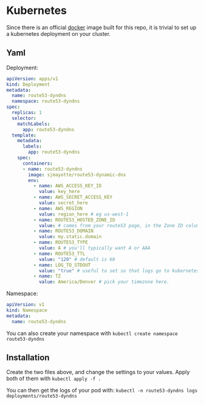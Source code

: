 # Kubernetes

Since there is an official [docker](../docker/) image built for this repo, it is trivial to set up a kubernetes deployment on your cluster.

##  Yaml

Deployment:

```yaml
apiVersion: apps/v1
kind: Deployment
metadata:
  name: route53-dyndns
  namespace: route53-dyndns
spec:
  replicas: 1
  selector:
    matchLabels:
      app: route53-dyndns
  template:
    metadata:
      labels:
        app: route53-dyndns
    spec:
      containers:
      - name: route53-dyndns
        image: sjmayotte/route53-dynamic-dns
        env:
          - name: AWS_ACCESS_KEY_ID
            value: key_here
          - name: AWS_SECRET_ACCESS_KEY
            value: secret_here
          - name: AWS_REGION
            value: region_here # eg us-west-1
          - name: ROUTE53_HOSTED_ZONE_ID
            value: # comes from your route53 page, in the Zone ID column under hosted zones.
          - name: ROUTE53_DOMAIN
            value: my.static.domain
          - name: ROUTE53_TYPE
            value: A # you'll typically want A or AAA
          - name: ROUTE53_TTL
            value: "120" # default is 60
          - name: LOG_TO_STDOUT
            value: "true" # useful to set so that logs go to kubernetes
          - name: TZ
            value: America/Denver # pick your timezone here.
```

Namespace:
```yaml
apiVersion: v1
kind: Namespace
metadata:
  name: route53-dyndns
```

You can also create your namespace with `kubectl create namespace route53-dyndns`

## Installation

Create the two files above, and change the settings to your values. Apply both of them with `kubectl apply -f .`

You can then get the logs of your pod with: `kubectl -n route53-dyndns logs deployments/route53-dyndns`

